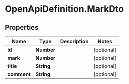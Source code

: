 # OpenApiDefinition.MarkDto

## Properties

Name | Type | Description | Notes
------------ | ------------- | ------------- | -------------
**id** | **Number** |  | [optional] 
**mark** | **Number** |  | [optional] 
**title** | **String** |  | [optional] 
**comment** | **String** |  | [optional] 


